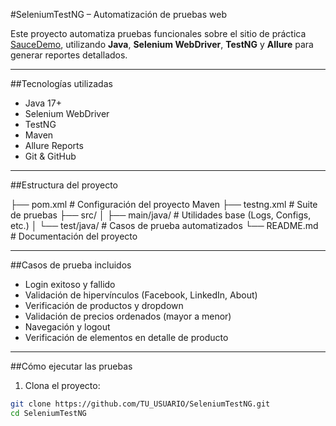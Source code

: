 #SeleniumTestNG – Automatización de pruebas web

Este proyecto automatiza pruebas funcionales sobre el sitio de práctica [SauceDemo](https://www.saucedemo.com), utilizando **Java**, **Selenium WebDriver**, **TestNG** y **Allure** para generar reportes detallados.

---

##Tecnologías utilizadas

- Java 17+
- Selenium WebDriver
- TestNG
- Maven
- Allure Reports
- Git & GitHub

---

##Estructura del proyecto

├── pom.xml # Configuración del proyecto Maven
├── testng.xml # Suite de pruebas
├── src/
│ ├── main/java/ # Utilidades base (Logs, Configs, etc.)
│ └── test/java/ # Casos de prueba automatizados
└── README.md # Documentación del proyecto

---

##Casos de prueba incluidos

- Login exitoso y fallido
- Validación de hipervínculos (Facebook, LinkedIn, About)
- Verificación de productos y dropdown
- Validación de precios ordenados (mayor a menor)
- Navegación y logout
- Verificación de elementos en detalle de producto

---

##Cómo ejecutar las pruebas

1. Clona el proyecto:

```bash
git clone https://github.com/TU_USUARIO/SeleniumTestNG.git
cd SeleniumTestNG